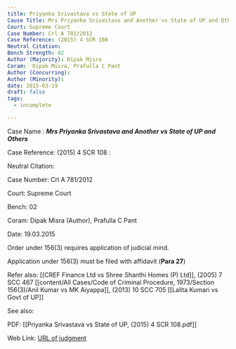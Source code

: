```yaml
---
title: Priyanka Srivastava vs State of UP
Cause Title: Mrs Priyanka Srivastava and Another vs State of UP and Others
Court: Supreme Court
Case Number: Crl A 781/2012
Case Reference: (2015) 4 SCR 108
Neutral Citation: 
Bench Strength: 02
Author (Majority): Dipak Misra
Coram:  Dipak Misra, Prafulla C Pant
Author (Concurring): 
Author (Minority): 
date: 2015-03-19
draft: false
tags:
  - incomplete

---
```

Case Name : ***Mrs Priyanka Srivastava and Another vs State of UP and Others***

Case Reference: (2015) 4 SCR 108 :  

Neutral Citation: 

Case Number: Crl A 781/2012

Court: Supreme Court

Bench: 02

Coram: Dipak Misra (Author), Prafulla C Pant

Date: 19.03.2015

Order under 156(3) requires application of judicial mind. 

Application under 156(3) must be filed with affidavit (**Para 27**)



Refer also:
[[CREF Finance Ltd vs Shree Shanthi Homes (P) Ltd]], (2005) 7 SCC 467
[[content/All Cases/Code of Criminal Procedure, 1973/Section 156(3)/Anil Kumar vs MK Aiyappa]], (2013) 10 SCC 705
[[Lalita Kumari vs Govt of UP]]

See also:

PDF:
[[Priyanka Srivastava vs State of UP, (2015) 4 SCR 108.pdf]]

Web Link: <a href="/All judgments/Priyanka Srivastava vs State of UP, (2015) 4 SCR 108.pdf" target="_blank">URL of judgment</a>
